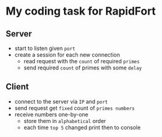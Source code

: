 # My coding task for RapidFort

## Server
- start to listen given `port`
- create a session for each new connection
  - read request with the `count` of required `primes`
  - send required `count` of primes with some `delay`

## Client
- connect to the server via `IP` and `port`
- send request get `fixed` count of `primes numbers`
- receive numbers one-by-one
  - store them in `alphabetical` order
  - each time `top 5` changed print then to console
